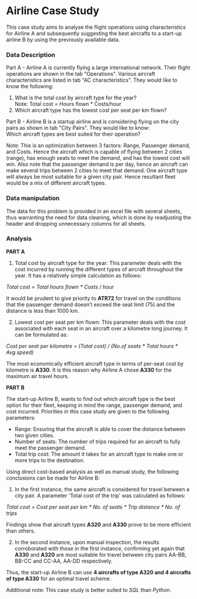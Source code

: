 # Airline Case Study
This case study aims to analyse the flight operations using characteristics for Airline A and subsequently suggesting the best aircrafts to a start-up airline B by using the previously available data.

### Data Description
Part A - Airline A is currently flying a large international network. Their flight operations are shown in the tab "Operations". Various aircraft characteristics are listed in tab "AC characteristics". They would like to know the following:
1. What is the total cost by aircraft type for the year? </br> Note:	Total cost = Hours flown * Costs/hour									
2. Which aircraft type  has the lowest cost per seat per km flown?

Part B - Airline B is a startup airline and is considering flying on the city pairs as shown in tab "City Pairs". They would like to know: </br>
Which aircraft types are best suited for their operation? </br>

Note:	This is an optimization between 3 factors: Range, Passenger demand, and Costs. Hence the aircraft which is capable of flying between 2 cities (range), has enough seats to meet the demand, and has the lowest cost will win. Also note that the passenger demand is per day, hence an aircraft can make several trips between 2 cities to meet that demand. One aircraft type will always be most suitable for a given city pair. Hence resultant fleet would be a mix of different aircraft types.

### Data manipulation
The data for this problem is provided in an excel file with several sheets, thus warranting the need for data cleaning, which is done by readjusting the header and dropping unnecessary columns for all sheets.

### Analysis
**PART A** </br>
1. Total cost by aircraft type for the year: This parameter deals with the cost incurred by running the different types of aircraft throughout the year. It has a relatively simple calculation as follows: </br>

_Total cost = Total hours flown * Costs / hour_ </br>

It would be prudent to give priority to **ATR72** for travel on the conditions that the passenger demand doesn’t exceed the seat limit (75) and the distance is less than 1000 km.

2. Lowest cost per seat per km flown: This parameter deals with the cost associated with each seat in an aircraft over a kilometre long journey. It can be formulated as: </br>

_Cost per seat per kilometre = (Total cost) / (No.of seats * Total hours * Avg.speed)_ </br>

The most economically efficient aircraft type in terms of per-seat cost by kilometre is **A330**. It is this reason why Airline A chose **A330** for the maximum air travel hours. </br>


**PART B** </br>

The start-up Airline B, wants to find out which aircraft type is the best option for their fleet, keeping in mind the range, passenger demand, and cost incurred.
Priorities in this case study are given to the following parameters:
* Range: Ensuring that the aircraft is able to cover the distance between two given cities.
*	Number of seats: The number of trips required for an aircraft to fully meet the passenger demand.
*	Total trip cost: The amount it takes for an aircraft type to make one or more trips to the destination.


Using direct cost-based analysis as well as manual study, the following conclusions can be made for Airline B: </br>
1. In the first instance, the same aircraft is considered for travel between a city pair. A parameter 'Total cost of the trip' was calculated as follows: </br>

_Total cost = Cost per seat per km * No. of seats * Trip distance * No. of trips_ </br>

Findings show that aircraft types **A320** and **A330** prove to be more efficient than others.

2. In the second instance, upon manual inspection, the results corroborated with those in the first instance, confirming yet again that **A330** and **A320** are most suitable for travel between city pairs AA-BB, BB-CC and CC-AA, AA-DD respectively. </br>

Thus, the start-up Airline B can use **4 aircrafts of type A320 and 4 aircrafts of type A330** for an optimal travel scheme. </br>

Additional note: This case study is better suited to _SQL_ than _Python_.
